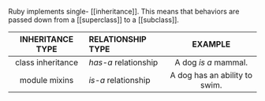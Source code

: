 Ruby implements single- [[inheritance]]. This means that behaviors are passed down from a [[superclass]] to a [[subclass]].


|   INHERITANCE TYPE      |   RELATIONSHIP TYPE  |    EXAMPLE        |    
| :----------------------:|:--------------------- |:-----------------------:|
| class inheritance       | _has-a_ relationship    | A dog _is a_ mammal.|
| module mixins           |  _is-a_ relationship    | A dog has an ability to swim.
